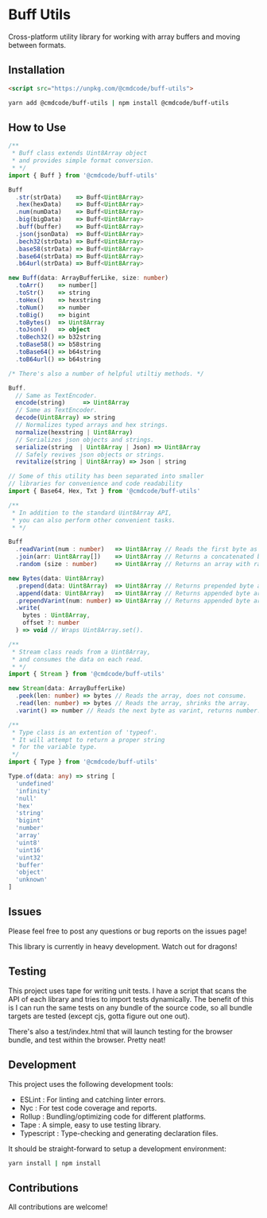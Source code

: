 # Buff Utils
Cross-platform utility library for working with array buffers and moving between formats.

## Installation
```html
<script src="https://unpkg.com/@cmdcode/buff-utils">
```
```bash
yarn add @cmdcode/buff-utils | npm install @cmdcode/buff-utils
```

## How to Use
```ts
/**
 * Buff class extends Uint8Array object
 * and provides simple format conversion. 
 * */
import { Buff } from '@cmdcode/buff-utils'

Buff
  .str(strData)    => Buff<Uint8Array>
  .hex(hexData)    => Buff<Uint8Array>
  .num(numData)    => Buff<Uint8Array>
  .big(bigData)    => Buff<Uint8Array>
  .buff(buffer)    => Buff<Uint8Array>
  .json(jsonData)  => Buff<Uint8Array>
  .bech32(strData) => Buff<Uint8Array>
  .base58(strData) => Buff<Uint8Array>
  .base64(strData) => Buff<Uint8Array>
  .b64url(strData) => Buff<Uint8Array>

new Buff(data: ArrayBufferLike, size: number)
  .toArr()    => number[]
  .toStr()    => string
  .toHex()    => hexstring
  .toNum()    => number
  .toBig()    => bigint
  .toBytes()  => Uint8Array
  .toJson()   => object
  .toBech32() => b32string
  .toBase58() => b58string
  .toBase64() => b64string
  .toB64url() => b64string

/* There's also a number of helpful utiltiy methods. */

Buff.
  // Same as TextEncoder.
  encode(string)     => Uint8Array
  // Same as TextEncoder.  
  decode(Uint8Array) => string
  // Normalizes typed arrays and hex strings.
  normalize(hexstring | Uint8Array)
  // Serializes json objects and strings.
  serialize(string  | Uint8Array | Json) => Uint8Array
  // Safely revives json objects or strings.
  revitalize(string | Uint8Array) => Json | string

// Some of this utility has been separated into smaller 
// libraries for convenience and code readability
import { Base64, Hex, Txt } from '@cmdcode/buff-utils'
```

```ts
/** 
 * In addition to the standard Uint8Array API,
 * you can also perform other convenient tasks.
 * */

Buff
  .readVarint(num : number)   => Uint8Array // Reads the first byte as a varint.
  .join(arr: Uint8Array[])    => Uint8Array // Returns a concatenated byte array.
  .random (size : number)     => Uint8Array // Returns an array with random bytes.

new Bytes(data: Uint8Array)
  .prepend(data: Uint8Array)  => Uint8Array // Returns prepended byte array.
  .append(data: Uint8Array)   => Uint8Array // Returns appended byte array.
  .prependVarint(num: number) => Uint8Array // Returns appended byte array.
  .write(
    bytes : Uint8Array, 
    offset ?: number
  ) => void // Wraps Uint8Array.set().
```

```ts
/**
 * Stream class reads from a Uint8Array,
 * and consumes the data on each read.
 * */
import { Stream } from '@cmdcode/buff-utils'

new Stream(data: ArrayBufferLike)
  .peek(len: number) => bytes // Reads the array, does not consume.
  .read(len: number) => bytes // Reads the array, shrinks the array.
  .varint() => number // Reads the next byte as varint, returns number.
```

```ts
/**
 * Type class is an extention of 'typeof'.
 * It will attempt to return a proper string
 * for the variable type.
 */
import { Type } from '@cmdcode/buff-utils'

Type.of(data: any) => string [
  'undefined'
  'infinity'
  'null'
  'hex'
  'string'
  'bigint'
  'number'
  'array'
  'uint8'
  'uint16'
  'uint32'
  'buffer'
  'object'
  'unknown'
]
```
## Issues
Please feel free to post any questions or bug reports on the issues page!

This library is currently in heavy development. Watch out for dragons!

## Testing
This project uses tape for writing unit tests. I have a script that scans the API of each library and tries to import tests dynamically. The benefit of this is I can run the same tests on any bundle of the source code, so all bundle targets are tested (except cjs, gotta figure out one out).

There's also a test/index.html that will launch testing for the browser bundle, and test within the browser. Pretty neat!

## Development
This project uses the following development tools:

  - ESLint     : For linting and catching linter errors.
  - Nyc        : For test code coverage and reports.
  - Rollup     : Bundling/optimizing code for different platforms.
  - Tape       : A simple, easy to use testing library. 
  - Typescript : Type-checking and generating declaration files.

It should be straight-forward to setup a development environment:
```bash
yarn install | npm install
```

## Contributions
All contributions are welcome!
